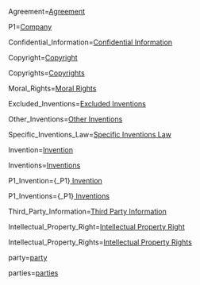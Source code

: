 Agreement=<a href="#Def.Agreement" class="definedterm">Agreement</a>

P1=<a href="#Def.P1" class="definedterm">Company</a>

Confidential_Information=<a href="#Def.Confidential_Information" class="definedterm">Confidential Information</a>

Copyright=<a href="#Def.Copyright" class="definedterm">Copyright</a>

Copyrights=<a href="#Def.Copyright" class="definedterm">Copyrights</a>

Moral_Rights=<a href="#Def.Moral_Rights" class="definedterm">Moral Rights</a>

Excluded_Inventions=<a href="#Def.Excluded_Inventions" class="definedterm">Excluded Inventions</a>

Other_Inventions=<a href="#Def.Other_Inventions" class="definedterm">Other Inventions</a>


Specific_Inventions_Law=<a href="#Def.Specific_Inventions_Law" class="definedterm">Specific Inventions Law</a>

Invention=<a href="#Def.Inventions" class="definedterm">Invention</a>

Inventions=<a href="#Def.Inventions" class="definedterm">Inventions</a>

P1_Invention={_P1}<a href="#Def.P1_Inventions" class="definedterm"> Invention</a>

P1_Inventions={_P1}<a href="#Def.P1_Inventions" class="definedterm"> Inventions</a>

Third_Party_Information=<a href="#Def.Third_Party_Information" class="definedterm">Third Party Information</a>

Intellectual_Property_Right=<a href="#Def.Intellectual_Property_Rights" class="definedterm">Intellectual Property Right</a>

Intellectual_Property_Rights=<a href="#Def.Intellectual_Property_Rights" class="definedterm">Intellectual Property Rights</a>

party=<a href="#Def.party" class="definedterm">party</a>

parties=<a href="#Def.party" class="definedterm">parties</a>
